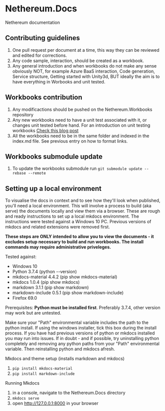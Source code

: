 # Nethereum.Docs
Nethereum documentation

## Contributing guidelines
1. One pull request per document at a time, this way they can be reviewed and edited for corrections.
2. Any code sample, interaction, should be created as a workbook.
3. Any general introduction and when workbooks do not make any sense obviously NOT, for example Azure BaaS interaction, Code generation, Service structure, Getting started with Unity3d, BUT ideally the aim is to have everything in Worbooks and unit tested.

## Workbooks contribution
1. Any modificactions should be pushed on the Nethereum.Workbooks repository
2. Any new workbooks need to have a unit test associated with it, or changes unit tested before hand.
  For an introduction on unit testing workbooks [Check this blog post](https://medium.com/@juanfranblanco/unit-or-integration-tests-of-xamarin-workbooks-6f206b8483d6)
3. All the workbooks need to be in the same folder and indexed in the index.md file. See previous entry on how to format links.

## Workbooks submodule update
1. To update the workbooks submodule run ```git submodule update --rebase --remote```

## Setting up a local environment
To visualise the docs in context and to see how they'll look when published, you'll need a local environment.  This will involve a process to build (aka serve) the documents locally and view them via a browser.  These are rough and ready instructions to set up a local mkdocs environment. The instructions were tested against a Windows 10 PC.  Previous versions of mkdocs and related extensions were removed first.

**These steps are ONLY intended to allow you to view the documents - it excludes setup necessary to build and run workbooks.  The install commands may require administrative priveleges.**

Tested against:
* Windows 10
* Python 3.7.4 (python --version)
* mkdocs-material 4.4.2 (pip show mkdocs-material)
* mkdocs 1.0.4 (pip show mkdocs)
* markdown 3.1.1 (pip show markdown)
* markdown-include 0.5.1 (pip show markdown-include)
* Firefox 69.0

Prerequisites:
**Python must be installed first**.  Preferably 3.7.4, other version may work but are untested.  

Make sure your "Path" environmental variable includes the path to the python install.  If using the windows installer, tick this box during the install process.  If you have had previous versions of python or mkdocs installed you may run into issues.  If in doubt - and if possible, try uninstalling python completely and removing any python paths from your "Path" environmental variable.  Then reinstalling python and mkdocs afresh.

Mkdocs and theme setup (installs markdown and mkdocs)
1. ``` pip install mkdocs-material ```
2. ``` pip install markdown-include ```

Running Mkdocs 
1. in a console, navigate to the Nethereum.Docs directory 
2. ``` mkdocs serve ```
4. open http://127.0.0.1:8000 in your browser